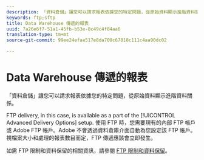```yaml
---
description: 「資料倉儲」讓您可以請求報表依據您的特定問題，從原始資料顯示進階資料關係。
keywords: ftp;sftp
title: Data Warehouse 傳遞的報表
uuid: 7a26e6f7-51a1-45fb-b53e-8c49c4f84aa6
translation-type: tm+mt
source-git-commit: 99ee24efaa517e8da700c67818c111c4aa90dc02

---
```



# Data Warehouse 傳遞的報表

「資料倉儲」讓您可以請求報表依據您的特定問題，從原始資料顯示進階資料關係。

FTP delivery, in this case, is available as a part of the [!UICONTROL Advanced Delivery Options] setup. 使用 FTP 時，您需要現有的內部 FTP 帳戶或 Adobe FTP 帳戶。Adobe 不會透過資料倉庫介面自動為您設定該 FTP 帳戶。視檔案大小和處理的報表數目而定，FTP 傳遞應該會立即發生。

如需 FTP 限制和資料保留的相關資訊，請參閱 [FTP 限制和資料保留](/help/export/ftp-and-sftp/ftp-limits.md)。
